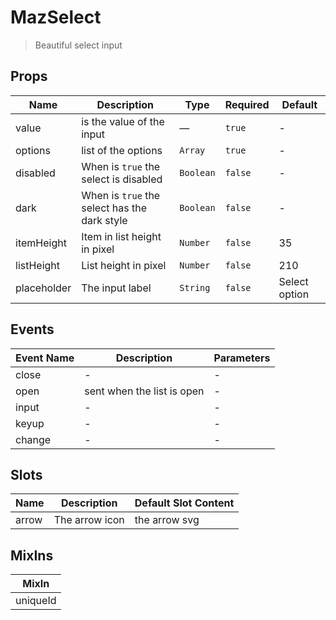 # MazSelect

> Beautiful select input

## Props

<!-- @vuese:MazSelect:props:start -->

| Name        | Description                                  | Type      | Required | Default       |
| ----------- | -------------------------------------------- | --------- | -------- | ------------- |
| value       | is the value of the input                    | —         | `true`   | -             |
| options     | list of the options                          | `Array`   | `true`   | -             |
| disabled    | When is `true` the select is disabled        | `Boolean` | `false`  | -             |
| dark        | When is `true` the select has the dark style | `Boolean` | `false`  | -             |
| itemHeight  | Item in list height in pixel                 | `Number`  | `false`  | 35            |
| listHeight  | List height in pixel                         | `Number`  | `false`  | 210           |
| placeholder | The input label                              | `String`  | `false`  | Select option |

<!-- @vuese:MazSelect:props:end -->

## Events

<!-- @vuese:MazSelect:events:start -->

| Event Name | Description                | Parameters |
| ---------- | -------------------------- | ---------- |
| close      | -                          | -          |
| open       | sent when the list is open | -          |
| input      | -                          | -          |
| keyup      | -                          | -          |
| change     | -                          | -          |

<!-- @vuese:MazSelect:events:end -->

## Slots

<!-- @vuese:MazSelect:slots:start -->

| Name  | Description    | Default Slot Content |
| ----- | -------------- | -------------------- |
| arrow | The arrow icon | the arrow svg        |

<!-- @vuese:MazSelect:slots:end -->

## MixIns

<!-- @vuese:MazSelect:mixIns:start -->

| MixIn    |
| -------- |
| uniqueId |

<!-- @vuese:MazSelect:mixIns:end -->
